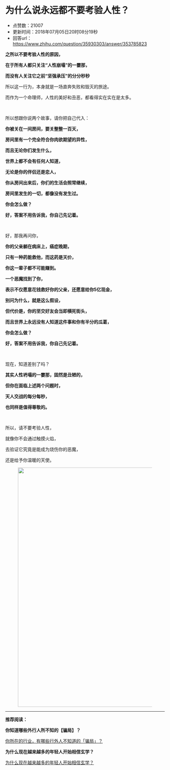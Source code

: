 # 为什么说永远都不要考验人性？
- 点赞数：21007
- 更新时间：2018年07月05日20时08分19秒
- 回答url：https://www.zhihu.com/question/35930303/answer/353785823
<body>
 <p data-pid="VrClbxxa"><b>之所以不要考验人性的原因，</b></p>
 <p data-pid="t7rsAwjc"><b>在于所有人都只关注“人性崩塌”的一霎那，</b></p>
 <p data-pid="mdEtzVZo"><b>而没有人关注它之前“坚强承压”的分分秒秒</b></p>
 <p data-pid="CSbeM28C">所以这一行为，本身就是一场直奔失败和毁灭的旅途。</p>
 <p data-pid="DpH66oma">而作为一个命理师，人性的美好和丑恶，都看得实在实在是太多。</p>
 <p class="ztext-empty-paragraph"><br></p>
 <p data-pid="u5D9XhdR">所以想跟你说两个故事，请你把自己代入：</p>
 <p data-pid="f9EiL_Q-"><b>你被关在一间房间，要关整整一百天，</b></p>
 <p data-pid="AX8sUMpz"><b>房间里有一个完全符合你肉欲期望的异性，</b></p>
 <p data-pid="-5fs5Zo0"><b>而且无论你们发生什么，</b></p>
 <p data-pid="QEZwPuFW"><b>世界上都不会有任何人知道，</b></p>
 <p data-pid="xMLxnxdP"><b>无论是你的伴侣还是恋人，</b></p>
 <p data-pid="gm00UOrt"><b>你从房间出来后，你们的生活会照常继续，</b></p>
 <p data-pid="oy5KWHgu"><b>房间里发生的一切，都像没有发生过。</b></p>
 <p data-pid="nJcDy5J6"><b>你会怎么做？</b></p>
 <p data-pid="fGEeT3dw"><b>好，答案不用告诉我，你自己先记着。</b></p>
 <p class="ztext-empty-paragraph"><br></p>
 <p data-pid="AtXMO_fX">好，那我再问你，</p>
 <p data-pid="waLS4zNY"><b>你的父亲躺在病床上，癌症晚期，</b></p>
 <p data-pid="XogBWQuW"><b>只有一种药能救他，而这药是天价，</b></p>
 <p data-pid="yJ9A9ylu"><b>你这一辈子都不可能赚到。</b></p>
 <p data-pid="ZutPrWpr"><b>一个恶魔找到了你，</b></p>
 <p data-pid="IcuDfI8h"><b>表示不仅愿意花钱救好你的父亲，还愿意给你5亿现金，</b></p>
 <p data-pid="vpXr05Vj"><b>别问为什么，就是这么假设，</b></p>
 <p data-pid="lqizvd2W"><b>但代价是，你的至交好友会当即横死街头，</b></p>
 <p data-pid="3RBelRCQ"><b>而且世界上永远没有人知道这件事和你有半分的瓜葛，</b></p>
 <p data-pid="LpjUVrSK"><b>你会怎么做？</b></p>
 <p data-pid="mhj40iBA"><b>好，答案不用告诉我，你自己先记着。</b></p>
 <p class="ztext-empty-paragraph"><br></p>
 <p data-pid="s0ZPRVra">现在，知道差别了吗？</p>
 <p data-pid="Ogc4O5p2"><b>其实人性坍塌的一霎那，固然是丑陋的，</b></p>
 <p data-pid="ar7cL2hx"><b>但你在面临上述两个问题时，</b></p>
 <p data-pid="1F6GW9GA"><b>天人交战的每分每秒，</b></p>
 <p data-pid="lmomVdtn"><b>也同样是值得尊敬的。</b></p>
 <p class="ztext-empty-paragraph"><br></p>
 <p data-pid="BFFdhfS2">所以，请不要考验人性，</p>
 <p data-pid="0BA01ZK0">就像你不会通过触摸火焰，</p>
 <p data-pid="GmjiWbAo">去验证它究竟是能成为烧伤你的恶魔，</p>
 <p data-pid="jcABZDpd">还是给予你温暖的天使。</p>
 <figure data-size="normal">
  <img src="https://picx.zhimg.com/50/v2-4adae8b9b4505cdc5e0bddd1c72fcbb0_720w.jpg?source=1940ef5c" data-caption="" data-size="normal" data-rawwidth="755" data-rawheight="453" data-original-token="v2-1e7a931ec2fb9041da408d2f7970c981" data-default-watermark-src="https://pic1.zhimg.com/50/v2-5ea0da346a5ecb7100ca5f3ca2857a7f_720w.jpg?source=1940ef5c" class="origin_image zh-lightbox-thumb" width="755" data-original="https://picx.zhimg.com/v2-4adae8b9b4505cdc5e0bddd1c72fcbb0_r.jpg?source=1940ef5c">
 </figure>
 <p><b></b></p>
 <hr>
 <p></p>
 <p data-pid="UwyiXkCo"><b>推荐阅读：</b></p>
 <p data-pid="dtEzdMi3"><b>你知道哪些外行人所不知的【骗局】？</b></p><a href="https://www.zhihu.com/question/23979276/answer/395298116" data-draft-node="block" data-draft-type="link-card" data-image="https://pic2.zhimg.com/v2-674217c18a760f99f5243f7fb608a93d_ipico.jpg" data-image-width="640" data-image-height="640" class="internal">你所在的行业，有哪些行外人不知道的「骗局」？</a>
 <p data-pid="OlDOzlMh"><b>为什么现在越来越多的年轻人开始相信玄学？ </b></p><a href="https://www.zhihu.com/question/277597613/answer/434881302" data-draft-node="block" data-draft-type="link-card" data-image="https://pic4.zhimg.com/v2-7f9761c79675564e95258d2ef9a41837_120x160.jpg" data-image-width="1080" data-image-height="1350" class="internal">为什么现在越来越多的年轻人开始相信玄学？</a>
</body>